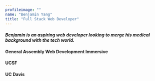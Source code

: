 ```yaml
---
profileimage: ""
name: "Benjamin Yang"
title: "Full Stack Web Developer"
---
```


#### *Benjamin is an aspiring web developer looking to merge his medical background with the tech world.*


#### General Assembly Web Development Immersive 


#### UCSF


#### UC Davis
